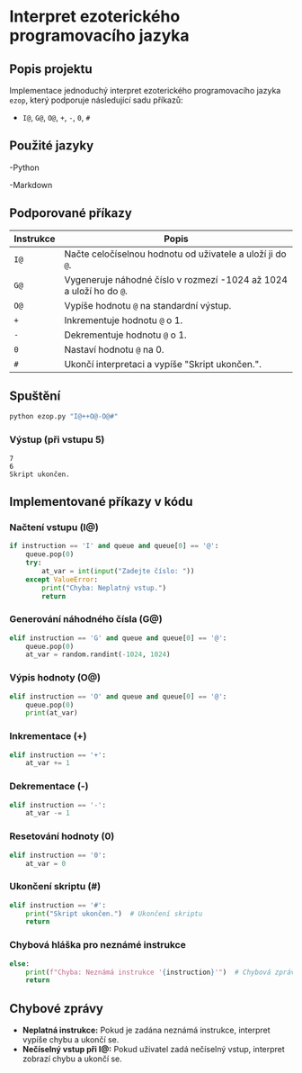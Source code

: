 # Interpret ezoterického programovacího jazyka

## Popis projektu
Implementace jednoduchý interpret ezoterického programovacího jazyka `ezop`, který podporuje následující sadu příkazů:

- `I@`, `G@`, `O@`, `+`, `-`, `0`, `#`

## Použité jazyky
-Python

-Markdown

## Podporované příkazy
| Instrukce | Popis |
|-----------|----------------------------------------------|
| `I@`      | Načte celočíselnou hodnotu od uživatele a uloží ji do `@`. |
| `G@`      | Vygeneruje náhodné číslo v rozmezí -1024 až 1024 a uloží ho do `@`. |
| `O@`      | Vypíše hodnotu `@` na standardní výstup. |
| `+`       | Inkrementuje hodnotu `@` o 1. |
| `-`       | Dekrementuje hodnotu `@` o 1. |
| `0`       | Nastaví hodnotu `@` na 0. |
| `#`       | Ukončí interpretaci a vypíše "Skript ukončen.". |

## Spuštění 
```python
python ezop.py "I@++O@-O@#"
```

### Výstup (při vstupu 5)
```
7
6
Skript ukončen.
```
## Implementované příkazy v kódu
### Načtení vstupu (I@)
```python
if instruction == 'I' and queue and queue[0] == '@':
    queue.pop(0)
    try:
        at_var = int(input("Zadejte číslo: "))
    except ValueError:
        print("Chyba: Neplatný vstup.")
        return
```
### Generování náhodného čísla (G@)
```python
elif instruction == 'G' and queue and queue[0] == '@':
    queue.pop(0)
    at_var = random.randint(-1024, 1024)
```

### Výpis hodnoty (O@)
```python
elif instruction == 'O' and queue and queue[0] == '@':
    queue.pop(0)
    print(at_var)
```
### Inkrementace (+)
```python
elif instruction == '+':
    at_var += 1
```
### Dekrementace (-)
```python
elif instruction == '-':
    at_var -= 1
```
### Resetování hodnoty (0)
```python
elif instruction == '0':
    at_var = 0
```
### Ukončení skriptu (#)
```python
elif instruction == '#':
    print("Skript ukončen.")  # Ukončení skriptu
    return
```
### Chybová hláška pro neznámé instrukce
```python
else:
    print(f"Chyba: Neznámá instrukce '{instruction}'")  # Chybová zpráva pro neznámé instrukce
    return
```
## Chybové zprávy
- **Neplatná instrukce:** Pokud je zadána neznámá instrukce, interpret vypíše chybu a ukončí se.
- **Nečíselný vstup při I@:** Pokud uživatel zadá nečíselný vstup, interpret zobrazí chybu a ukončí se.

